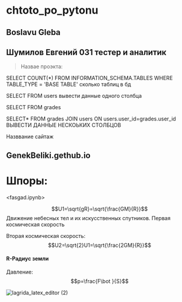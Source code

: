 # chtoto_po_pytonu
## Boslavu Gleba
## Шумилов Евгений 031 тестер и аналитик
> Назвае проэкта:
> 


SELECT  COUNT(*) FROM INFORMATION_SCHEMA.TABLES WHERE TABLE_TYPE = 'BASE TABLE' сколько таблиц в бд


SELECT FROM users вывести данные одного столбца


SELECT FROM grades


SELECT* FROM grades JOIN users ON users.user_id=grades.user_id ВЫВЕСТИ ДАННЫЕ НЕСКОЬКИХ СТОЛБЦОВ


Назввание сайтаж
## GenekBeliki.gethub.io

# Шпоры:
<fasgad.ipynb>


$$U1=\sqrt{gR}=\sqrt{\frac{GM}{R}}$$
Движение небесных тел и их искусственных спутников. Первая 
космическая скорость


Вторая космическая скорость:
$$U2=\sqrt{2}U1=\sqrt{\frac{2GM}{R}}$$

#### R-Радиус земли

Давление:
$$p=\frac{F\bot }{S}$$


![lagrida_latex_editor (2)](https://user-images.githubusercontent.com/114376670/200227179-5851069c-ccf5-4f30-80f9-cae60c20adad.png)
